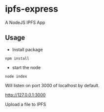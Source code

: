 # ipfs-express
A NodeJS IPFS App

## Usage

- Install package

```npm install```

- start the node

```node index```

Will listen on port 3000 of localhost by default.

http://127.0.0.1:3000

Upload a file to IPFS






